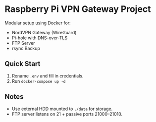 # Raspberry Pi VPN Gateway Project

Modular setup using Docker for:

- NordVPN Gateway (WireGuard)
- Pi-hole with DNS-over-TLS
- FTP Server
- rsync Backup

## Quick Start

1. Rename `.env` and fill in credentials.
2. Run `docker-compose up -d`

## Notes

- Use external HDD mounted to `./data` for storage.
- FTP server listens on 21 + passive ports 21000–21010.